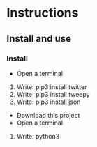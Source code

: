 # Instructions
## Install and use
### Install
- Open a terminal
1. Write: pip3 install twitter
2. Write: pip3 install tweepy
3. Write: pip3 install json
- Download this project
- Open a terminal
1. Write: python3
